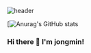 ![header](https://capsule-render.vercel.app/api?type=waving&color=auto&height=300&section=header&text=HanJJong's%20github&fontSize=80)

[![Anurag's GitHub stats](https://github-readme-stats.vercel.app/api?username=Hanjjong&show_icons=true&theme=radical)


### Hi there 👋 I'm jongmin!
<!--
**Hanjjong/Hanjjong** is a ✨ _special_ ✨ repository because its `README.md` (this file) appears on your GitHub profile.

Here are some ideas to get you started:

- 🔭 I’m currently working on ...
- 🌱 I’m currently learning ...
- 👯 I’m looking to collaborate on ...
- 🤔 I’m looking for help with ...
- 💬 Ask me about ...
- 📫 How to reach me: ...
- 😄 Pronouns: ...
- ⚡ Fun fact: ...
-->
